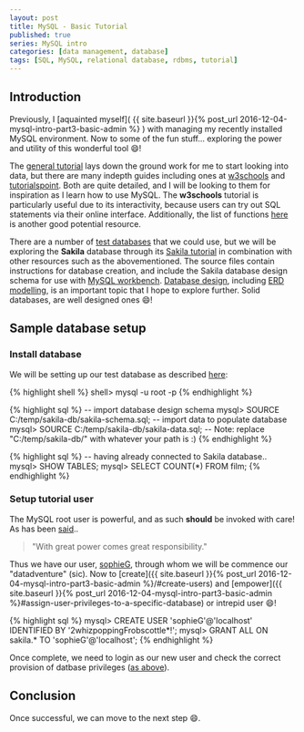 ```yaml
---
layout: post
title: MySQL - Basic Tutorial
published: true
series: MySQL intro
categories: [data management, database]
tags: [SQL, MySQL, relational database, rdbms, tutorial]
---
```


## Introduction

Previously, I [aquainted myself]( {{ site.baseurl }}{% post_url 2016-12-04-mysql-intro-part3-basic-admin %} ) with managing my recently installed MySQL environment. Now to some of the fun stuff... exploring the power and utility of this wonderful tool :smile:! 

The [general tutorial](http://dev.mysql.com/doc/refman/5.7/en/tutorial.html) lays down the ground work for me to start looking into data, but there are many indepth guides including ones at [w3schools](http://www.w3schools.com/sql) and [tutorialspoint](http://www.tutorialspoint.com/mysql/). Both are quite detailed, and I will be looking to them for inspiration as I learn how to use MySQL. The **w3schools** tutorial is particularly useful due to its interactivity, because users can try out SQL statements via their online interface. Additionally, the list of functions [here](http://dev.mysql.com/doc/refman/5.7/en/functions.html) is another good potential resource.

There are a number of [test databases](http://dev.mysql.com/doc/index-other.html) that we could use, but we will be exploring the **Sakila** database through its [Sakila tutorial](http://dev.mysql.com/doc/sakila/en/) in combination with other resources such as the abovementioned. The source files contain instructions for database creation, and include the Sakila database design schema for use with [MySQL workbench](https://dev.mysql.com/doc/workbench/en/wb-data-modeling.html). [Database design](https://en.wikipedia.org/wiki/Database_design), including [ERD modelling](https://en.wikipedia.org/wiki/Entity%E2%80%93relationship_model), is an important topic that I hope to explore further. Solid databases, are well designed ones :smile:!

## Sample database setup

### Install database
We will be setting up our test database as described [here](https://dev.mysql.com/doc/sakila/en/sakila-installation.html):

{% highlight shell %}
shell> mysql -u root -p
{% endhighlight %}

{% highlight sql %}
-- import database design schema
mysql> SOURCE C:/temp/sakila-db/sakila-schema.sql;
-- import data to populate database
mysql> SOURCE C:/temp/sakila-db/sakila-data.sql;
-- Note: replace "C:/temp/sakila-db/" with whatever your path is :)
{% endhighlight %}

{% highlight sql %}
-- having already connected to Sakila database..
mysql> SHOW TABLES;
mysql> SELECT COUNT(*) FROM film;
{% endhighlight %}

### Setup tutorial user

The MySQL root user is powerful, and as such **should** be invoked with care! As has been [said](https://en.wikiquote.org/wiki/Stan_Lee)..

> "With great power comes great responsibility."

Thus we have our user, [sophieG](https://en.wikipedia.org/wiki/The_BFG), through whom we will be commence our "datadventure" (sic). Now to [create]({{ site.baseurl }}{% post_url 2016-12-04-mysql-intro-part3-basic-admin %}/#create-users) and [empower]({{ site.baseurl }}{% post_url 2016-12-04-mysql-intro-part3-basic-admin %}#assign-user-privileges-to-a-specific-database) or intrepid user :smile:!

{% highlight sql %}
mysql> CREATE USER 'sophieG'@'localhost' IDENTIFIED BY '2whizpoppingFrobscottle*!';
mysql> GRANT ALL ON sakila.* TO 'sophieG'@'localhost';
{% endhighlight %}

Once complete, we need to login as our new user and check the correct provision of datbase privileges ([as above](#install-database)). 

## Conclusion

Once successful, we can move to the next step :smile:.